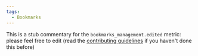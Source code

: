 ```yaml
---
tags:
  - Bookmarks
---
```


This is a stub commentary for the `bookmarks_management.edited` metric: please feel free to edit (read the
[contributing guidelines](https://github.com/mozilla/glean-annotations/blob/main/CONTRIBUTING.md)
if you haven't done this before)
